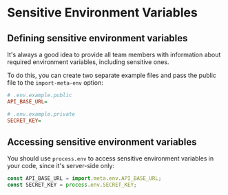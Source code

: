 # Sensitive Environment Variables

## Defining sensitive environment variables

It's always a good idea to provide all team members with information about required environment variables, including sensitive ones.

To do this, you can create two separate example files and pass the public file to the `import-meta-env` option:

```ini
# .env.example.public
API_BASE_URL=
```

```ini
# .env.example.private
SECRET_KEY=
```

## Accessing sensitive environment variables

You should use `process.env` to access sensitive environment variables in your code, since it's server-side only:

```js
const API_BASE_URL = import.meta.env.API_BASE_URL;
const SECRET_KEY = process.env.SECRET_KEY;
```
